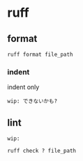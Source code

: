 
# ruff


## format

```
ruff format file_path
```


### indent

indent only

```
wip: できないかも?
```


## lint

```
wip:

ruff check ? file_path
```




